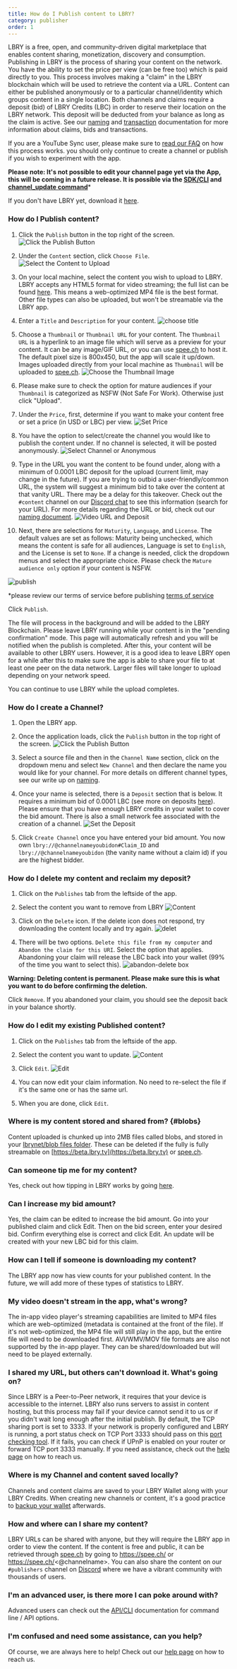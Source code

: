 ```yaml
---
title: How do I Publish content to LBRY?
category: publisher
order: 1
---
```


LBRY is a free, open, and community-driven digital marketplace that enables content sharing, monetization, discovery and consumption. Publishing in LBRY is the process of sharing your content on the network. You have the ability to set the price per view (can be free too) which is paid directly to you. This process involves making a "claim" in the LBRY blockchain which will be used to retrieve the content via a URL. Content can either be published anonymously or to a particular channel/identity which groups content in a single location. Both channels and claims require a deposit (bid) of LBRY Credits (LBC) in order to reserve their location on the LBRY network. This deposit will be deducted from your balance as long as the claim is active. See our [naming](/faq/naming) and [transaction](/faq/transaction-types) documentation for more information about claims, bids and transactions.

If you are a YouTube Sync user, please make sure to [read our FAQ](https://lbry.com/faq/youtube) on how this process works. you should only continue to create a channel or publish if you wish to experiment with the app. 

**Please note: It's not possible to edit your channel page yet via the App, this will be coming in a future release. It is possible via the [SDK/CLI](https://lbry.com/faq/how-to-cli) and [channel_update command](https://lbry.tech/api/sdk#channel_update)***

If you don't have LBRY yet, download it [here](/get).

### How do I Publish content?

1. Click the `Publish` button in the top right of the screen.
![Click the Publish Button](https://spee.ch/7/topps.png)

2. Under the `Content` section, click `Choose File`.
![Select the Content to Upload](https://spee.ch/5/publish-form1.png)

3. On your local machine, select the content you wish to upload to LBRY. LBRY accepts any HTML5 format for video streaming; the full list can be found [here](https://developer.mozilla.org/en-US/docs/Web/HTML/Supported_media_formats). This means a web-optimized MP4 file is the best format. Other file types can also be uploaded, but won't be streamable via the LBRY app.

4. Enter a `Title` and `Description` for your content.
![choose title](https://spee.ch/a/titlessss.png)

5. Choose a `Thumbnail` or `Thumbnail URL` for your content. The `Thumbnail URL` is a hyperlink to an image file which will serve as a preview for your content. It can be any image/GIF URL, or you can use [spee.ch](https://www.spee.ch) to host it. The default pixel size is 800x450, but the app will scale it up/down. Images uploaded directly from your local machine as `Thumbnail` will be uploaded to [spee.ch](https://www.spee.ch).
![Choose the Thumbnail Image](https://spee.ch/5/thumbnaildd.png)

6. Please make sure to check the option for mature audiences if your `Thumbnail` is categorized as NSFW (Not Safe For Work). Otherwise just click "Upload".

7. Under the `Price`, first, determine if you want to make your content free or set a price (in USD or LBC) per view.
![Set Price](https://spee.ch/@clement:e/price.png)

8. You have the option to select/create the channel you would like to publish the content under. If no channel is selected, it will be posted anonymously.
![Select Channel or Anonymous](https://spee.ch/@clement:e/channel-choice.png)

9. Type in the URL you want the content to be found under, along with a minimum of 0.0001 LBC deposit for the upload (current limit, may change in the future). If you are trying to outbid a user-friendly/common URL, the system will suggest a minimum bid to take over the content at that vanity URL. There may be a delay for this takeover. Check out the `#content` channel on our [Discord chat](https://chat.lbry.com) to see this information (search for your URL). For more details regarding the URL or bid, check out our [naming document](/faq/naming).
![Video URL and Deposit](https://spee.ch/@clement:e/naming-channel.png)

10. Next, there are selections for `Maturity`, `Language`,  and `License`. The default values are set as follows: Maturity being unchecked, which means the content is safe for all audiences, Language is set to `English`, and the License is set to `None`.  If a change is needed, click the dropdown menus and select the appropriate choice. Please check the `Mature audience only` option if your content is NSFW.

![publish](https://spee.ch/@clement:e/final-publish-checks.png)

*please review our terms of service before publishing [terms of service](/termsofservice)

Click `Publish`.


The file will process in the background and will be added to the LBRY Blockchain. Please leave LBRY running while your content is in the "pending confirmation" mode. This page will automatically refresh and you will be notified when the publish is completed. After this, your content will be available to other LBRY users. However, it is a good idea to leave LBRY open for a while after this to make sure the app is able to share your file to at least one peer on the data network. Larger files will take longer to upload depending on your network speed.

You can continue to use LBRY while the upload completes.

### How do I create a Channel?

1. Open the LBRY app.

2. Once the application loads, click the `Publish` button in the top right of the screen.
![Click the Publish Button](https://spee.ch/@clement:e/publish-to-lbry.png)

3. Select a source file and then in the `Channel Name` section, click on the dropdown menu and select `New Channel` and then declare the name you would like for your channel. For more details on different channel types, see our write up on [naming](/faq/naming).

4. Once your name is selected, there is a `Deposit` section that is below. It requires a minimum bid of 0.0001 LBC (see more on deposits [here](/faq/naming)). Please ensure that you have enough LBRY credits in your wallet to cover the bid amount.  There is also a small network fee associated with the creation of a channel.
![Set the Deposit](https://spee.ch/@clement:e/channel-create.png)

5. Click `Create Channel` once you have entered your bid amount. You now own `lbry://@channelnameyoubidon#Claim_ID` and `lbry://@channelnameyoubidon` (the vanity name without a claim id) if you are the highest bidder.

### How do I delete my content and reclaim my deposit?
 
1. Click on the `Publishes` tab from the leftside of the app.

2. Select the content you want to remove from LBRY
![Content](https://spee.ch/@clement:e/remove-item.png)

3. Click on the `Delete` icon. If the delete icon does not respond, try downloading the content locally and try again.
![delet](https://spee.ch/@clement:e/delete-item.png)

4. There will be two options. `Delete this file from my computer` and `Abandon the claim for this URI`. Select the option that applies.  Abandoning your claim will release the LBC back into your wallet (99% of the time you want to select this).
![abandon-delete box](https://spee.ch/@clement:e/choose.png)

**Warning: Deleting content is permanent. Please make sure this is what you want to do before confirming the deletion.**

Click `Remove`. If you abandoned your claim, you should see the deposit back in your balance shortly.

### How do I edit my existing Published content?
1. Click on the `Publishes` tab from the leftside of the app.

2. Select the content you want to update.
![Content](https://spee.ch/@clement:e/content-update.png)

3. Click `Edit`.
![Edit](https://spee.ch/@clement:e/cedit.png)

4. You can now edit your claim information. No need to re-select the file if it's the same one or has the same url.

5. When you are done, click `Edit`.

### Where is my content stored and shared from? {#blobs}

Content uploaded is chunked up into 2MB files called blobs, and stored in your [lbrynet/blob files folder](https://lbry.com/faq/lbry-directories). These can be deleted if the fully is fully streamable on [https://beta.lbry.tv](https://beta.lbry.tv) or [spee.ch](https://spee.ch).

### Can someone tip me for my content?
Yes, check out how tipping in LBRY works by going [here](/faq/tipping).

### Can I increase my bid amount?
Yes, the claim can be edited to increase the bid amount.  Go into your published claim and click Edit. Then on the bid screen, enter your desired bid. Confirm everything else is correct and click Edit. An update will be created with your new LBC bid for this claim.

### How can I tell if someone is downloading my content?

The LBRY app now has view counts for your published content.
In the future, we will add more of these types of statistics to LBRY.

### My video doesn't stream in the app, what's wrong?

The in-app video player's streaming capabilities are limited to MP4 files which are web-optimized (metadata is contained at the front of the file). If it's not web-optimized, the MP4 file will still play in the app, but the entire file will need to be downloaded first. AVI/WMV/MOV file formats are also not supported by the in-app player. They can be shared/downloaded but will need to be played externally.

### I shared my URL, but others can't download it. What's going on?

Since LBRY is a Peer-to-Peer network, it requires that your device is accessible to the internet. LBRY also runs servers to assist in content hosting, but this process may fail if your device cannot send it to us or if you didn't wait long enough after the initial publish. By default, the TCP sharing port is set to 3333. If your network is properly configured and LBRY is running, a port status check on TCP Port 3333 should pass on this [port checking tool](http://www.canyouseeme.org). If it fails, you can check if UPnP is enabled on your router or forward TCP port 3333 manually. If you need assistance, check out the [help page](/faq/how-to-report-bugs) on how to reach us.

### Where is my Channel and content saved locally?

Channels and content claims are saved to your LBRY Wallet along with your LBRY Credits. When creating new channels or content, it's a good practice to [backup your wallet](/faq/how-to-backup-wallet) afterwards.

### How and where can I share my content?

LBRY URLs can be shared with anyone, but they will require the LBRY app in order to view the content. If the content is free and public, it can be retrieved through [spee.ch](https://www.spee.ch) by going to https://spee.ch/<claimname> or https://spee.ch/<@channelname>. You can also share the content on our `#publishers` channel on [Discord](https://chat.lbry.com) where we have a vibrant community with thousands of users.

### I'm an advanced user, is there more I can poke around with?

Advanced users can check out the [API/CLI](https://lbryio.github.io/lbry) documentation for command line / API options.

### I'm confused and need some assistance, can you help?

Of course, we are always here to help! Check out our [help page](/faq/how-to-report-bugs) on how to reach us.
